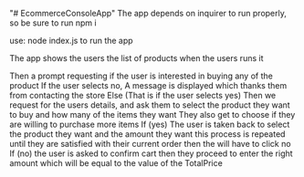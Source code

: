 "# EcommerceConsoleApp"
The app depends on inquirer to run properly, so be sure to run npm i

use: node index.js to run the app

The app shows the users the list of products when the users runs it

Then a prompt requesting if the user is interested in buying any of the product
If the user selects no,
A message is displayed which thanks them from contacting the store
Else (That is if the user selects yes)
Then we request for the users details, and ask them to select the product they want to buy and how many of the items they want
They also get to choose if they are willing to purchase more items
If (yes)
The user is taken back to select the product they want and the amount they want
this process is repeated until they are satisfied with their current order then the will have to click no
If (no)
the user is asked to confirm cart
then they proceed to enter the right amount which will be equal to the value of the TotalPrice
